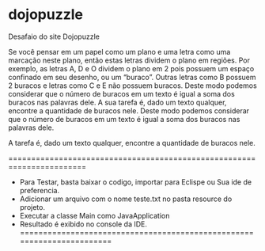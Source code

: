 # dojopuzzle
Desafaio do site Dojopuzzle

Se você pensar em um papel como um plano e uma letra como uma marcação neste plano, 
então estas letras dividem o plano em regiões. Por exemplo, as letras A, D e O dividem o 
plano em 2 pois possuem um espaço confinado em seu desenho, ou um “buraco”. 
Outras letras como B possuem 2 buracos e letras como C e E não possuem buracos.
Deste modo podemos considerar que o número de buracos em um texto é 
igual a soma dos buracos nas palavras dele.
A sua tarefa é, dado um texto qualquer, encontre a quantidade de buracos nele.
Deste modo podemos considerar que o número de buracos em um texto é igual a soma dos buracos nas palavras dele.

A tarefa é, dado um texto qualquer, encontre a quantidade de buracos nele.


 =======================================================================
 - Para Testar, basta baixar o codigo, importar para Eclispe ou Sua ide de preferencia. 
 - Adicionar um arquivo com o nome teste.txt no pasta resource do projeto.
 - Executar a classe Main como JavaApplication
 - Resultado é exibido no console da IDE.
 =======================================================================
